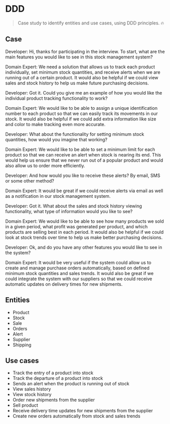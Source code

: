 # DDD

> Case study to identify entities and use cases, using DDD principles. 🔥

## Case

Developer: Hi, thanks for participating in the interview. To start, what are the main features you would like to see in this stock management system?

Domain Expert: We need a solution that allows us to track each product individually, set minimum stock quantities, and receive alerts when we are running out of a certain product. It would also be helpful if we could view sales and stock history to help us make future purchasing decisions.

Developer: Got it. Could you give me an example of how you would like the individual product tracking functionality to work?

Domain Expert: We would like to be able to assign a unique identification number to each product so that we can easily track its movements in our stock. It would also be helpful if we could add extra information like size and color to make tracking even more accurate.

Developer: What about the functionality for setting minimum stock quantities, how would you imagine that working?

Domain Expert: We would like to be able to set a minimum limit for each product so that we can receive an alert when stock is nearing its end. This would help us ensure that we never run out of a popular product and would also allow us to order more efficiently.

Developer: And how would you like to receive these alerts? By email, SMS or some other method?

Domain Expert: It would be great if we could receive alerts via email as well as a notification in our stock management system.

Developer: Got it. What about the sales and stock history viewing functionality, what type of information would you like to see?

Domain Expert: We would like to be able to see how many products we sold in a given period, what profit was generated per product, and which products are selling best in each period. It would also be helpful if we could look at stock trends over time to help us make better purchasing decisions.

Developer: Ok, and do you have any other features you would like to see in the system?

Domain Expert: It would be very useful if the system could allow us to create and manage purchase orders automatically, based on defined minimum stock quantities and sales trends. It would also be great if we could integrate the system with our suppliers so that we could receive automatic updates on delivery times for new shipments.

## Entities
- Product
- Stock
- Sale
- Orders
- Alert
- Supplier
- Shipping

## Use cases
- Track the entry of a product into stock
- Track the departure of a product into stock
- Sends an alert when the product is running out of stock
- View sales history
- View stock history
- Order new shipments from the supplier
- Sell ​​product
- Receive delivery time updates for new shipments from the supplier
- Create new orders automatically from stock and sales trends
